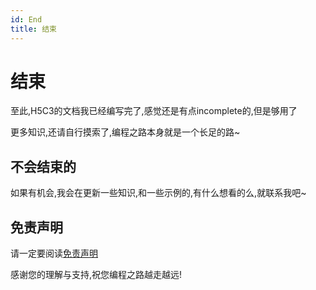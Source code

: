 ```yaml
---
id: End
title: 结束
---
```


# 结束

至此,H5C3的文档我已经编写完了,感觉还是有点incomplete的,但是够用了

更多知识,还请自行摸索了,编程之路本身就是一个长足的路~

## 不会结束的

如果有机会,我会在更新一些知识,和一些示例的,有什么想看的么,就联系我吧~

## 免责声明

请一定要阅读[免责声明](/docs/ElakeDocs/UserTerms)

感谢您的理解与支持,祝您编程之路越走越远!
